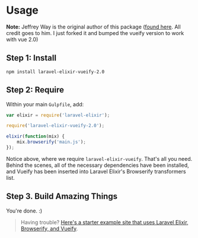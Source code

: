 # Usage

**Note:** Jeffrey Way is the original author of this package ([found here](https://github.com/JeffreyWay/laravel-elixir-vueify). All credit goes to him. I just forked it and bumped the vueify version to work with vue 2.0)

## Step 1: Install

```
npm install laravel-elixir-vueify-2.0
```

## Step 2: Require

Within your main `Gulpfile`, add:

```js
var elixir = require('laravel-elixir');

require('laravel-elixir-vueify-2.0');

elixir(function(mix) {
    mix.browserify('main.js');
});
```

Notice above, where we require `laravel-elixir-vueify`. That's all you need. Behind the scenes, all of the necessary dependencies have been installed, and Vueify has been inserted into Laravel Elixir's Browserify transformers list.

## Step 3. Build Amazing Things

You're done. :)

> Having trouble? [Here's a starter example site that uses Laravel Elixir, Browserify, and Vueify](https://github.com/laracasts/Laravel-Elixir-Vueify-Setup).

